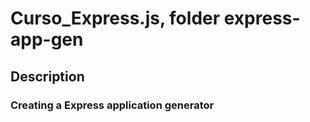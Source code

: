 # Curso_Express.js, folder express-app-gen

## Description

### Creating a Express application generator
